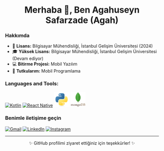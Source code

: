<h1 align="center">Merhaba 👋, Ben Agahuseyn Safarzade (Agah)</h1>


<h3 align="left">Hakkımda</h3>
<ul align="left">
  <li>🌱 <strong>Lisans:</strong> Bilgisayar Mühendisliği, İstanbul Gelişim Üniversitesi (2024)</li>
  <li>🎓 <strong>Yüksek Lisans:</strong> Bilgisayar Mühendisliği, İstanbul Gelişim Üniversitesi (Devam ediyor)</li>
  <li>💻 <strong>Bitirme Projesi:</strong> Mobil Yazılım</li>
  <li>📱 <strong>Tutkularım:</strong> Mobil Programlama</li>
</ul>

<h3 align="left">Languages and Tools:</h3>
<p align="left">
  <a href="https://kotlinlang.org/" target="_blank" rel="noreferrer">
    <img src="https://www.vectorlogo.zone/logos/kotlinlang/kotlinlang-ar21.svg" alt="Kotlin" width="100" height="50"/></a> 
  <a href="https://reactnative.dev/" target="_blank" rel="noreferrer"> <img src="https://reactnative.dev/img/header_logo.svg" alt="React Native" width="50" height="50"/></a>
  <a href="https://www.python.org/" target="_blank" rel="noreferrer"> <img src="https://raw.githubusercontent.com/devicons/devicon/master/icons/python/python-original.svg" alt="Python" width="50" height="50"/></a>
  <a href="https://www.mongodb.com/" target="_blank" rel="noreferrer"> <img src="https://raw.githubusercontent.com/devicons/devicon/master/icons/mongodb/mongodb-original-wordmark.svg" alt="MongoDB" width="50" height="50"/></a> 
</p>



<h3 align="left">Benimle iletişime geçin</h3>
<p align="left">
 <a href="mailto:agahuseyn.contact@gmail.com" target="blank">
    <img align="center" src="https://ssl.gstatic.com/ui/v1/icons/mail/rfr/gmail.ico" alt="Gmail" height="60" width="50" /></a>
  <a href="https://www.linkedin.com/in/agahuseyn-safarzade" target="blank"><img align="center" src="https://raw.githubusercontent.com/rahuldkjain/github-profile-readme-generator/master/src/images/icons/Social/linked-in-alt.svg" alt="LinkedIn" height="45" width="50" /></a>
  <a href="https://www.instagram.com/agah.safarzd" target="blank"><img align="center" src="https://raw.githubusercontent.com/rahuldkjain/github-profile-readme-generator/master/src/images/icons/Social/instagram.svg" alt="Instagram" height="50" width="50" /></a>
</p>

---

<p align="center">✨ GitHub profilimi ziyaret ettiğiniz için teşekkürler! ✨</p>

